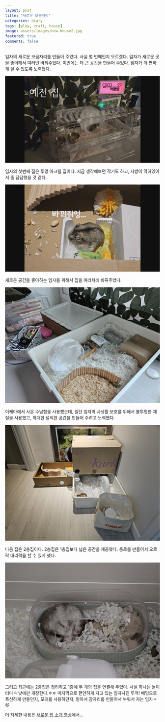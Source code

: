 ```yaml
---
layout: post
title: "새로운 보금자리"
categories: diary
tags: [play, craft, house]
image: assets/images/new-house2.jpg
featured: true
comments: false
---
```


임자의 새로운 보금자리를 만들어 주었다. 사실 몇 번째인지 모르겠다. 임자가 새로운 곳을 좋아해서 여러번 바꿔주었다. 이번에는 더 큰 공간을 만들어 주었다. 임자가 더 편하게 쉴 수 있도록 노력했다.

![예전집 사진](../assets/images/new-house3.jpg)

임자의 첫번째 집은 투명 아크릴 집이다. 지금 생각해보면 작기도 하고, 사방이 막혀있어서 좀 답답했을 것 같다.

![임자사진](../assets/images/new-house1.jpg)

새로운 공간을 좋아하는 임자를 위해서 집을 여러차례 바꿔주었다. 

![예전집과 비교](../assets/images/new-house5.jpg)

이케아에서 사온 수납함을 사용했는데, 일단 임자의 사생활 보호를 위해서 불투명한 재질을 사용했고, 최대한 널직한 공간을 만들어 주려고 노력했다.

![2층집](../assets/images/new-house6.jpg)

다음 집은 2층집이다. 2층집은 1층집보다 넓은 공간을 제공했다. 통로를 만들어서 오르락 내리락을 할 수 있게 했다.

![편안한 임자사진](../assets/images/new-house4.jpg)

그리고 최근에는 2층집은 정리하고 1층에 두 개의 집을 연결해 주었다. 사실 하나는 놀이터다ㅋ 낮에만 개장한다.ㅎㅎ 마지막으로 편안하게 자고 있는 임자사진 투척! 배딩으로 푹신하게 만들던지, 모래를 사용하던지, 알아서 잠자리를 만들어서 누워서 자는 임자ㅋ😆

더 자세한 내용은 [새로운 집 소개 영상](https://youtu.be/tUcgJb6uygQ)에서...

